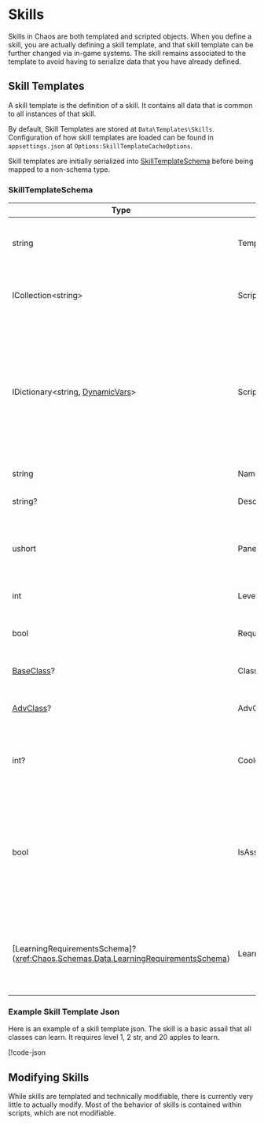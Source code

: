# Skills

Skills in Chaos are both templated and scripted objects. When you define a skill, you are actually defining a skill
template, and that skill template can be further changed via in-game systems. The skill remains associated to the
template to avoid having to serialize data that you have already defined.

## Skill Templates

A skill template is the definition of a skill. It contains all data that is common to all instances of that skill.

By default, Skill Templates are stored at `Data\Templates\Skills`. Configuration of how skill templates are loaded can
be found in `appsettings.json` at `Options:SkillTemplateCacheOptions`.

Skill templates are initially serialized into [SkillTemplateSchema](<xref:Chaos.Schemas.Templates.SkillTemplateSchema>)
before being mapped to a non-schema type.

### SkillTemplateSchema

| Type                                                                                | Name                 | Description                                                                                                                                                                                   |
|-------------------------------------------------------------------------------------|----------------------|-----------------------------------------------------------------------------------------------------------------------------------------------------------------------------------------------|
| string                                                                              | TemplateKey          | A unique id specific to this template. This must match the file name                                                                                                                          |
| ICollection\<string\>                                                               | ScriptKeys           | A collection of names of scripts to attach to this object by default                                                                                                                          |
| IDictionary\<string, [DynamicVars](<xref:Chaos.Collections.Common.DynamicVars>)\>   | ScriptVars           | A collection of key-value pairs of key-value pairs<br />Each script that has variables needs a scriptName-Value pair, and the value of that entry is a dictionary of propertyName-Value pairs |
| string                                                                              | Name                 | The base name of the object                                                                                                                                                                   |
| string?                                                                             | Description          | A brief description of this entity                                                                                                                                                            |
| ushort                                                                              | PanelSprite          | The sprite id used to display the object in it's respective panel, minus the offset                                                                                                           |
| int                                                                                 | Level                | The level required to use this object                                                                                                                                                         |
| bool                                                                                | RequiresMaster       | Whether or not this object requires you to be a master                                                                                                                                        |
| [BaseClass](<xref:Chaos.Common.Definitions.BaseClass>)?                             | Class                | The class required to use this object                                                                                                                                                         |
| [AdvClass](<xref:Chaos.Common.Definitions.AdvClass>)?                               | AdvClass             | The advanced class required to use this object                                                                                                                                                |
| int?                                                                                | CooldownMs           | Defaults to null<br />If specified, any on-use effect of this object will use this cooldown                                                                                                   |
| bool                                                                                | IsAssail             | Whether or not the skill is an assail and should be used when spacebar is pressed<br/>Assail cooldowns are handled by AssailIntervalMs and AtkSpeedPct                                        |
| [LearningRequirementsSchema]?(<xref:Chaos.Schemas.Data.LearningRequirementsSchema>) | LearningRequirements | Defaults to null<br/>If set, these are the requirements for the skill to be learned<br/>If null, the skill can't be learned                                                                   |

### Example Skill Template Json

Here is an example of a skill template json. The skill is a basic assail that all classes can learn. It requires level
1, 2 str, and 20 apples to learn.

[!code-json[](../../Data/Templates/Skills/assail.json)

## Modifying Skills

While skills are templated and technically modifiable, there is currently very little to actually modify. Most of the
behavior of skills is contained within scripts, which are not modifiable.